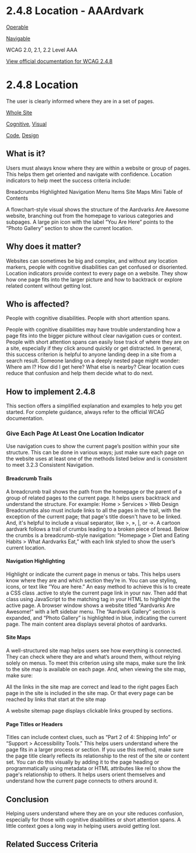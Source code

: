 # 2.4.8 Location - AAArdvark

[Operable](https://aaardvarkaccessibility.com/wcag-principle/operable/)

[Navigable](https://aaardvarkaccessibility.com/wcag-guideline/navigable/)

WCAG 2.0, 2.1, 2.2
Level AAA

[View official documentation for WCAG 2.4.8](https://www.w3.org/WAI/WCAG22/Understanding/location.html)

# 2.4.8 Location

The user is clearly informed where they are in a set of pages.

[Whole Site](https://aaardvarkaccessibility.com/wcag-theme/whole-site/) 

 

[Cognitive](https://aaardvarkaccessibility.com/wcag-disability/cognitive/), [Visual](https://aaardvarkaccessibility.com/wcag-disability/visual/) 

 

[Code](https://aaardvarkaccessibility.com/wcag-responsibility/code/), [Design](https://aaardvarkaccessibility.com/wcag-responsibility/design/) 

## What is it?

Users must always know where they are within a website or group of pages. This helps them get oriented and navigate with confidence.
Location indicators to help meet the success criteria include:

Breadcrumbs
Highlighted Navigation Menu Items
Site Maps
Mini Table of Contents

A flowchart-style visual shows the structure of the Aardvarks Are Awesome website, branching out from the homepage to various categories and subpages. A large pin icon with the label “You Are Here” points to the “Photo Gallery” section to show the current location.

## Why does it matter?

Websites can sometimes be big and complex, and without any location markers, people with cognitive disabilities can get confused or disoriented.
Location indicators provide context to every page on a website. They show how one page fits into the larger picture and how to backtrack or explore related content without getting lost.

## Who is affected?

People with cognitive disabilities. People with short attention spans.

People with cognitive disabilities may have trouble understanding how a page fits into the bigger picture without clear navigation cues or context.
People with short attention spans can easily lose track of where they are on a site, especially if they click around quickly or get distracted.
In general, this success criterion is helpful to anyone landing deep in a site from a search result. Someone landing on a deeply nested page might wonder: Where am I? How did I get here? What else is nearby? Clear location cues reduce that confusion and help them decide what to do next.

## How to implement 2.4.8

This section offers a simplified explanation and examples to help you get started. For complete guidance, always refer to the official WCAG documentation.

### Give Each Page At Least One Location Indicator

Use navigation cues to show the current page’s position within your site structure. This can be done in various ways; just make sure each page on the website uses at least one of the methods listed below and is consistent to meet 3.2.3 Consistent Navigation.
#### Breadcrumb Trails

A breadcrumb trail shows the path from the homepage or the parent of a group of related pages to the current page. It helps users backtrack and understand the structure.
For example:
Home > Services > Web Design
Breadcrumbs also must include links to all the pages in the trail, with the exception of the current page; that page's title doesn't have to be linked. And, it's helpful to include a visual separator, like >, », |, or →.
A cartoon aardvark follows a trail of crumbs leading to a broken piece of bread. Below the crumbs is a breadcrumb-style navigation: “Homepage > Diet and Eating Habits > What Aardvarks Eat,” with each link styled to show the user’s current location.
#### Navigation Highlighting

Highlight or indicate the current page in menus or tabs. This helps users know where they are and which section they’re in. You can use styling, icons, or text like “You are here.”
An easy method to achieve this is to create a CSS class .active to style the current page link in your nav. Then add that class using JavaScript to the matching <a> tag in your HTML to highlight the active page.
A browser window shows a website titled "Aardvarks Are Awesome!" with a left sidebar menu. The “Aardvark Gallery” section is expanded, and “Photo Gallery” is highlighted in blue, indicating the current page. The main content area displays several photos of aardvarks.
#### Site Maps

A well-structured site map helps users see how everything is connected. They can check where they are and what’s around them, without relying solely on menus.
To meet this criterion using site maps, make sure the link to the site map is available on each page. And, when viewing the site map, make sure:

All the links in the site map are correct and lead to the right pages
Each page in the site is included in the site map. Or that every page can be reached by links that start at the site map

A website sitemap page displays clickable links grouped by sections.
#### Page Titles or Headers

Titles can include context clues, such as “Part 2 of 4: Shipping Info” or “Support > Accessibility Tools.” This helps users understand where the page fits in a larger process or section.
If you use this method, make sure the page title clearly reflects its relationship to the rest of the site or content set. You can do this visually by adding it to the page heading or programmatically using metadata or HTML attributes like rel to show the page's relationship to others. It helps users orient themselves and understand how the current page connects to others around it.

## Conclusion

Helping users understand where they are on your site reduces confusion, especially for those with cognitive disabilities or short attention spans. A little context goes a long way in helping users avoid getting lost.

## Related Success Criteria

